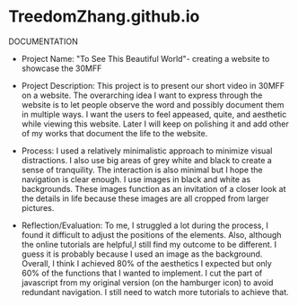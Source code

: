 # TreedomZhang.github.io

DOCUMENTATION

- Project Name: "To See This Beautiful World"- creating a website to showcase the 30MFF


- Project Description: This project is to present our short video in 30MFF on a website. The overarching idea I want to express through the website is to let people observe the word and possibly document them in multiple ways. I want the users to feel appeased, quite, and aesthetic while viewing this website. Later I will keep on polishing it and add other of my works that document the life to the website.
                 

- Process: I used a relatively minimalistic approach to minimize visual distractions. I also use big areas of grey white and black to create a sense of tranquility. The interaction is also minimal but I hope the navigation is clear enough. I use images in black and white as backgrounds. These images function as an invitation of a closer look at the details in life because these images are all cropped from larger pictures.

- Reflection/Evaluation: To me, I struggled a lot during the process, I found it difficult to adjust the positions of the elements. Also, although the online tutorials are helpful,I still find my outcome to be different. I guess it is probably because I used an image as the background. Overall, I think I achieved 80% of the aesthetics I expected but only 60% of the functions that I wanted to implement. I cut the part of javascript from my original version (on the hamburger icon) to avoid redundant navigation. I still need to watch more tutorials to achieve that.
